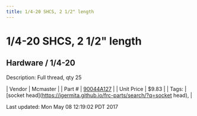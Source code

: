 ```yaml
---
title: 1/4-20 SHCS, 2 1/2" length
---
```


# 1/4-20 SHCS, 2 1/2" length
## Hardware / 1/4-20
Description: 	Full thread, qty 25 

| Vendor | Mcmaster | 
| Part # | [90044A127](https://www.mcmaster.com/#90044A127) | 
| Unit Price | $9.83 | 
| Tags: | [socket head](https://jgermita.github.io/frc-parts/search/?q=socket head),  | 

Last updated: Mon May 08 12:19:02 PDT 2017